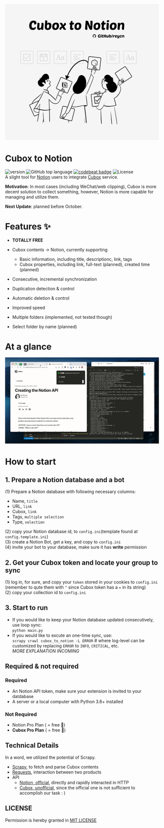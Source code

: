 <img src="./assets/banner.jpg"/></img>

# Cubox to Notion

![version](https://img.shields.io/badge/version-alpha-red)
![GitHub top language](https://img.shields.io/github/languages/top/reycn/cubox-to-notion) [![codebeat badge](https://codebeat.co/badges/ffea9c86-2b10-45b9-b4cc-d7cb35bbde4d)](https://codebeat.co/projects/github-com-reycn-cubox-to-notion-main) ![License](https://img.shields.io/badge/license-MIT-000000.svg)  
A slight tool for [Notion](https://www.notion.so/) users to integrate [Cubox](https://cubox.pro/) service.

**Motivation**: In most cases (including WeChat/web clipping), Cubox is more decent solution to collect something, however, Notion is more capable for managing and utilize them.

**Next Update**: planned before October.

# Features ✨

-   **TOTALLY FREE**
-   Cubox contents -> Notion, currently supporting

    -   Basic information, including title, descriptionc, link, tags
    -   Cubox properties, including link, full-text (planned), created time (planned)

-   Consecutive, incremental synchronization
-   Duplication detection & control
-   Automatic deletion & control
-   Improved speed
-   Multiple folders (implemented, not tested though)
-   Select folder by name (planned)

# At a glance

<img src="./assets/cubox-to-notion.gif"/></img>

# How to start

## 1. Prepare a Notion database and a bot

(1) Prepare a Notion database with following necessary columns:

-   Name, `title`
-   URL, `link`
-   Cubox, `link`
-   Tags, `multiple selection`
-   Type, `selection`

(2) copy your Notion database id, to `config.ini`(template found at `config.template.ini`)  
(3) create a Notion Bot, get a key, and copy to `config.ini`  
(4) invite your bot to your database, make sure it has **write** permission

## 2. Get your Cubox token and locate your group to sync

(1) log in, for sure, and copy your `token` stored in your cookies to `config.ini`  
(remember to qute them with `"` since Cubox token has a `=` in its string)  
(2) copy your collection id to `config.ini`

## 3. Start to run

-   If you would like to keep your Notion database updated consecutively, use loop sync:  
    `python main.py`
-   If you would like to excute an one-time sync, use:  
    `scrapy crawl cubox_to_notion -L ERROR` # where log-level can be customized by replacing `ERROR` to `INFO`, `CRITICAL`, etc.  
    _MORE EXPLANATION INCOMING_

## Required & not required

### Required

-   An Notion API token, make sure your extension is invited to your datdabase
-   A server or a local computer with Python 3.6+ installed

### Not Required

-   Notion Pro Plan ( = free 🤩)
-   **Cubox Pro Plan** ( = free 🤩)

## Technical Details

In a word, we utilized the potential of Scrapy.

-   [Scrapy](https://github.com/scrapy/scrapy), to fetch and parse Cubox contents
-   [Requests](https://github.com/psf/requests), interaction between two products
-   API
    -   [Notion, official](https://developers.notion.com/), directly and rapidly interacted in HTTP
    -   [ Cubox, unofficial](https://github.com/reycn/cubox-to-notion), since the official one is not sufficient to accomplish our task : )

## LICENSE

Permission is hereby granted in [MIT LICENSE](LICENSE)
